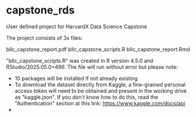 # capstone_rds
User defined project for HarvardX Data Science Capstone

The project consists of 3x files:

bllc_capstone_report.pdf
bllc_capstone_scripts.R
bllc_capstone_report.Rmd

"bllc_capstone_scripts.R" was created in R version 4.5.0 and RStudio/2025.05.0+496. The file will run without error but please note:

- 10 packages will be installed if not already existing
- To download the dataset directly from Kaggle, a fine-grained personal access token will need to be obtained and present in the working drive as "kaggle.json". If you don't know how to do this, read the "Authentication" section at this link: https://www.kaggle.com/docs/api
- 
